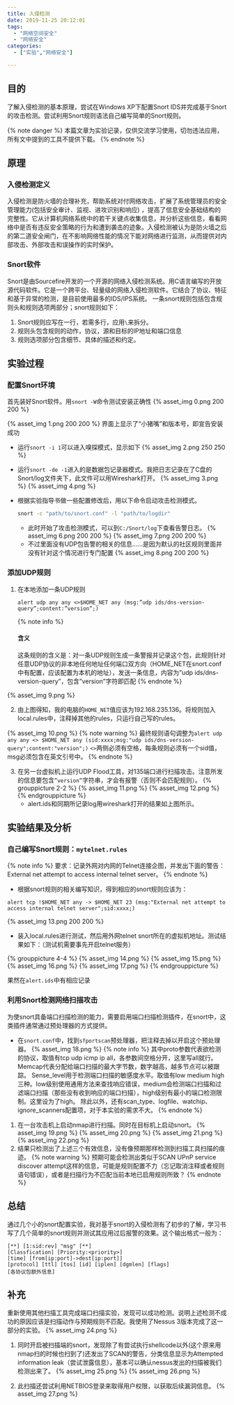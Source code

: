 ```yaml
---
title: 入侵检测 
date: 2019-11-25 20:12:01 
tags:
  - "网络空间安全"
  - "网络安全"
categories:
  - ["实验","网络安全"]

---
```


## 目的

了解入侵检测的基本原理，尝试在Windows XP下配置Snort IDS并完成基于Snort的攻击检测。尝试利用Snort规则语法自己编写简单的Snort规则。
<!--more-->
{% note danger %} 本篇文章为实验记录，仅供交流学习使用，切勿违法应用，所有文中提到的工具不提供下载。 {% endnote %}

## 原理

### 入侵检测定义

入侵检测是防火墙的合理补充，帮助系统对付网络攻击，扩展了系统管理员的安全管理能力(包括安全审计、监视、进攻识别和响应)
，提高了信息安全基础结构的完整性。它从计算机网络系统中的若干关键点收集信息，并分析这些信息，看看网络中是否有违反安全策略的行为和遭到袭击的迹象。入侵检测被认为是防火墙之后的第二道安全闸门，在不影响网络性能的情况下能对网络进行监测，从而提供对内部攻击、外部攻击和误操作的实时保护。

### Snort软件

Snort是由Sourcefire开发的一个开源的网络入侵检测系统。用C语言编写的开放源代码软件。它是一个跨平台、轻量级的网络入侵检测软件。它结合了协议、特征和基于异常的检测，是目前使用最多的IDS/IPS系统。
一条snort规则包括包含规则头和规则选项两部分；snort规则如下：

1. Snort规则应写在一行，若需多行，应用`\`来拆分。
2. 规则头包含规则的动作，协议，源和目标的IP地址和端口信息
3. 规则选项部分包含细节、具体的描述和约定。

## 实验过程

### 配置Snort环境

首先装好Snort软件。用`snort -W`命令测试安装正确性 {% asset_img 0.png 200 200 %}

{% asset_img 1.png 200 200 %} 界面上显示了“小猪嘴”和版本号，即宣告安装成功

* 运行`snort -i 1`可以进入嗅探模式，显示如下 {% asset_img 2.png 250 250 %}

* 运行`snort -de -1`进入的是数据包记录器模式。我把日志记录在了C盘的Snort/log文件夹下，此文件可以用Wireshark打开。 {% asset_img 3.png %} {% asset_img 4.png %}

* 根据实验指导书做一些配置修改后，用以下命令启动攻击检测模式。
    ```bash
    snort -c "path/to/snort.conf" -l "path/to/logdir"
    ```
    * 此时开始了攻击检测模式，可以到`C:/Snort/log`下查看告警日志。 {% asset_img 6.png 200 200 %} {% asset_img 7.png 200 200 %}
    * 不过里面没有UDP包告警的相关的信息……是因为默认的社区规则里面并没有针对这个情况进行专门配置 {% asset_img 8.png 200 200 %}

### 添加UDP规则

1. 在本地添加一条UDP规则
    ```
    alert udp any any <>$HOME_NET any (msg:”udp ids/dns-version-query”;content:”version”;)
    ```
   {% note info %}
   #### 含义
   这条规则的含义是：对一条UDP规则生成一条警报并记录这个包，此规则针对任意UDP协议的非本地任何地址任何端口双方向（HOME_NET在snort.conf中有配置，应该配置为本机的地址），发送一条信息，内容为”udp
   ids/dns-version-query”，包含”version”字符即匹配 {% endnote %}

{% asset_img 9.png %}

2. 由上图得知，我的电脑的`HOME_NET`值应该为192.168.235.136。将规则加入local.rules中，注释掉其他的rules，只运行自己写的rules。

{% asset_img 10.png %} {% note warning %}
最终规则语句调整为`alert udp any any <> $HOME_NET any (sid:xxxx;msg:"udp ids/dns-version-query";content:"version";)`
`<>`两侧必须有空格，每条规则必须有一个sid值，msg必须包含在英文引号中。 {% endnote %}

3. 在另一台虚拟机上运行UDP Flood工具，对135端口进行扫描攻击。注意所发的信息要包含`”version”`字符串，才会有报警（否则不会匹配规则）。 {% grouppicture 2-2 %} {% asset_img
   11.png %} {% asset_img 12.png %} {% endgrouppicture %}
    * alert.ids和同期所记录log用wireshark打开的结果如上图所示。

## 实验结果及分析

### 自己编写Snort规则：`mytelnet.rules`

{% note info %} 要求：记录外网对内网的Telnet连接企图，并发出下面的警告：External net attempt to access internal telnet server。 {% endnote %}

* 根据snort规则的相关编写知识，得到相应的snort规则应该为：

```
alert tcp !$HOME_NET any -> $HOME_NET 23 (msg:"External net attempt to access internal telnet server";sid:xxxx;)
```

{% asset_img 13.png 200 200 %}

* 装入local.rules进行测试，然后用外网telnet snort所在的虚拟机地址。测试结果如下：（测试机需要事先开启telnet服务）

{% grouppicture 4-4 %} {% asset_img 14.png %} {% asset_img 15.png %} {% asset_img 16.png %} {% asset_img 17.png %} {%
endgrouppicture %}

果然在`alert.ids`中有相应记录

### 利用Snort检测网络扫描攻击

为使snort具备端口扫描检测的能力，需要启用端口扫描检测插件，在snort中，这类插件通常通过预处理器的方式提供。

* 在`snort.conf`中，找到`sfportscan`预处理器，把注释去掉以开启这个预处理器。 {% asset_img 18.png %} {% note info %} 其中proto参数代表欲检测的协议，取值有tcp udp
  icmp ip all，各参数间空格分开，这里写all就行。 Memcap代表分配给端口扫描的最大字节数，数字越高，越多节点可以被跟踪。 Sense_level用于检测端口扫描的敏感度水平。取值有low medium
  high三种。low级别使用通用方法来查找响应错误，medium会检测端口扫描和过滤端口扫描（那些没有收到响应的端口扫描），high级别有最小的端口检测限制。这里设为了high。
  除此以外，还有scan_type、logfile、watchip、ignore_scanners配置项，对于本实验的需求不大。 {% endnote %}

1. 在一台攻击机上启动nmap进行扫描。同时在目标机上启动snort。 {% asset_img 19.png %} {% asset_img 20.png %} {% asset_img 21.png %} {% asset_img
   22.png %}
2. 结果只检测出了上述三个有效信息，没有像预期那样检测到扫描工具扫描的痕迹。 {% note warning %} 预期可能会检测出类似于SCAN UPnP service discover
   attempt这样的信息，可能是规则配置不力（忘记取消注释或者规则语句错误），或者是扫描行为不匹配当前本地已启用规则所致？ {% endnote %}

## 总结

通过几个小的snort配置实验，我对基于snort的入侵检测有了初步的了解，学习书写了几个简单的snort规则并测试其应用过后报警的效果。这个输出格式一般为：

```
[**] [1:sid:rev] "msg" [**]
[Classfication] [Priority:<priority>]
[time] [from[ip:port]->dest[ip:port]]
[protocol] [ttl] [tos] [id] [iplen] [dgmlen] [flags]
[各协议包额外信息]
```

## 补充

重新使用其他扫描工具完成端口扫描实验，发现可以成功检测。说明上述检测不成功的原因应该是扫描动作与预期规则不匹配。我使用了Nessus 3版本完成了这一部分的实验。 {% asset_img 24.png %}

1. 同时开启被扫描端的snort，发现除了有尝试执行shellcode以外(这个原来用nmap扫的时候也扫到了)还发出了SCAN的警告，分类信息显示为Attempted information
   leak（尝试泄露信息），基本可以确认nessus发出的扫描被我们检测出来了。 {% asset_img 25.png %} {% asset_img 26.png %}

2. 此扫描还尝试利用NETBIOS登录来取得用户权限，以获取后续漏洞信息。 {% asset_img 27.png %}
